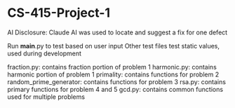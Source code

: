 ﻿# CS-415-Project-1

AI Disclosure: Claude AI was used to locate and suggest a fix for one defect

Run __main__.py to test based on user input
Other test files test static values, used during development

fraction.py: contains fraction portion of problem 1
harmonic.py: contains harmonic portion of problem 1
primality: contains functions for problem 2
random_prime_generator: contains functions for problem 3
rsa.py: contains primary functions for problem 4 and 5
gcd.py: contains common functions used for multiple problems

